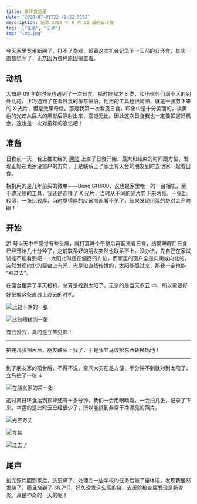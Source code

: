 ```yaml
---
title: 日环食记录
date: "2020-07-01T22:49:22.516Z"
description: 记录 2020 年 6 月 21 日的日环食
tags: ["生活", "记录"]
img: "img.jpg"
---
```


今天家里宽带断网了，打不了游戏，趁着这次机会记录下十天前的日环食，其实一直都想写了，无奈因为各种原因搁置着。

## 动机

大概是 09 年的时候也遇到了一次日食，那时候我才 8 岁，和小伙伴们满小区的到处乱跑，正巧遇到了在看日食的房东伯伯，他用的工具也很简陋，就是一张剪下来的 X 光片，但是效果奇佳。那是我第一次看见日食，印象中是十分美丽的，淡黄色的光芒从巨大的黑影后照射出来，震撼无比。因此这次日食我也一定要把握好机会，这也是一次对童年的追忆吧！

## 准备

日食前一天，我上推友给的 [网站](https://www.timeanddate.com/eclipse/map/2020-june-21) 上查了日食开始、最大和结束的时间跟方位，发现正好在我家没窗户的方向，于是联系上了家里有天台的朋友到时去他家一起看日食。

相机用的是几年前买的微单——Benq GH600，这也是家里唯一的一台相机，至于遮光用的工具，我还是选择了 X 光片，当时从不同的光片剪下来两张，一张比较薄，一张比较厚，当时觉得厚的应该啥都看不见了，结果发现用薄的绝对会亮瞎眼！

## 开始

21 号当天中午感觉有些头痛，就打算睡个午觉后再起来看日食，结果睡醒后日食已经开始几十分钟了，之前联系好的朋友突然也联系不上。没办法，先自己在家试试能不能看到吧······太阳此时是在偏西的方位，而家里的窗户全是向南或向北的，突然发现向北的窗台上有光，光是沿直线传播的，太阳能照过来，那我一定也能 “照过去”。

在窗台摆弄了半天相机，总算是找到太阳了，无奈的是当天多云 ⛅，所以需要好好把握这条直线上没云的时机。

![比较干净的一张](./IMG_1391.jpg)

![比较糟糕的一张](./IMG_1393.jpg)

有云没云，真的是立竿见影！

---

拍完几张相片后，朋友联系上我了，于是我立马收拾东西转换场地！

---

到了朋友家的阳台后，不得不说，空间大实在是方便，半分钟不到就对到太阳了，立马拍了一张 ↓

![在朋友家的第一张](./IMG_1396.jpg)

这时离日环食达到顶峰还有十多分钟，我们一会用眼睛看，一会拍几张，记录了下来。幸运的是此时云已经很少了，所以能排到非常干净漂亮的照片。

![光芒万丈](./IMG_1401.jpg)

![食甚](./IMG_1406.jpg)

![过去了](./IMG_1411.jpg)

## 尾声

拍完照片回到家后，头更痛了，处理完一些学校的任务后量了量体温，发现我居然发烧了，而且烧到了 38.7°C，好久没发这么高的烧，去医院检查后发现是肠胃炎。真是神奇的一天的呢！
